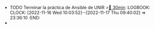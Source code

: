 - TODO Terminar la práctica de Ansible de UNIR >[🍅 30min](#agenda-pomo://?t=f-1668589609368-1800)
  :LOGBOOK:
  CLOCK: [2022-11-16 Wed 10:03:52]--[2022-11-17 Thu 09:40:02] =>  23:36:10
  :END:
-